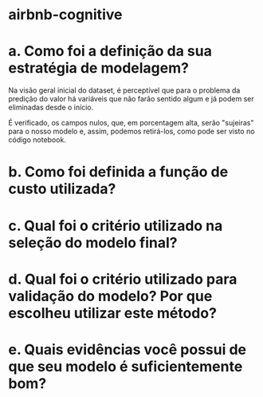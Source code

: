 # airbnb-cognitive

# a. Como foi a definição da sua estratégia de modelagem?

Na visão geral inicial do dataset, é perceptível que para o problema da predição do valor há variáveis que não farão sentido algum e já podem ser eliminadas desde o início.

É verificado, os campos nulos, que, em porcentagem alta, serão "sujeiras" para o nosso modelo e, assim, podemos retirá-los, como pode ser visto no código notebook.



# b. Como foi definida a função de custo utilizada?


# c. Qual foi o critério utilizado na seleção do modelo final?


# d. Qual foi o critério utilizado para validação do modelo? Por que escolheu utilizar este método?


# e. Quais evidências você possui de que seu modelo é suficientemente bom?


